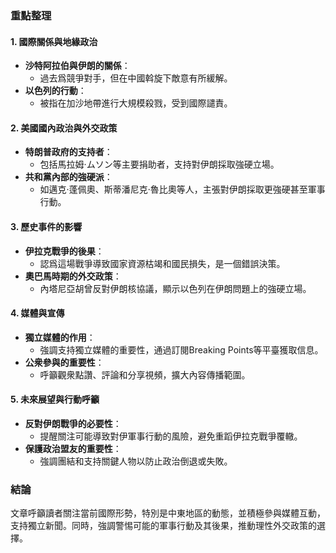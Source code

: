 ### 重點整理

#### 1. **國際關係與地緣政治**
   - **沙特阿拉伯與伊朗的關係**：
     - 過去爲競爭對手，但在中國斡旋下敵意有所緩解。
   - **以色列的行動**：
     - 被指在加沙地帶進行大規模殺戮，受到國際譴責。

#### 2. **美國國內政治與外交政策**
   - **特朗普政府的支持者**：
     - 包括馬拉姆·ムソン等主要捐助者，支持對伊朗採取強硬立場。
   - **共和黨內部的強硬派**：
     - 如邁克·蓬佩奧、斯蒂潘尼克·魯比奧等人，主張對伊朗採取更強硬甚至軍事行動。

#### 3. **歷史事件的影響**
   - **伊拉克戰爭的後果**：
     - 認爲這場戰爭導致國家資源枯竭和國民損失，是一個錯誤決策。
   - **奧巴馬時期的外交政策**：
     - 內塔尼亞胡曾反對伊朗核協議，顯示以色列在伊朗問題上的強硬立場。

#### 4. **媒體與宣傳**
   - **獨立媒體的作用**：
     - 強調支持獨立媒體的重要性，通過訂閱Breaking Points等平臺獲取信息。
   - **公衆參與的重要性**：
     - 呼籲觀衆點讚、評論和分享視頻，擴大內容傳播範圍。

#### 5. **未來展望與行動呼籲**
   - **反對伊朗戰爭的必要性**：
     - 提醒關注可能導致對伊軍事行動的風險，避免重蹈伊拉克戰爭覆轍。
   - **保護政治盟友的重要性**：
     - 強調團結和支持關鍵人物以防止政治倒退或失敗。

### 結論
文章呼籲讀者關注當前國際形勢，特別是中東地區的動態，並積極參與媒體互動，支持獨立新聞。同時，強調警惕可能的軍事行動及其後果，推動理性外交政策的選擇。